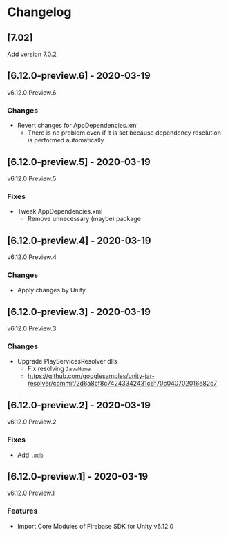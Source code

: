 # Changelog
## [7.02]

Add version 7.0.2

## [6.12.0-preview.6] - 2020-03-19

v6.12.0 Preview.6

### Changes

* Revert changes for AppDependencies.xml
    * There is no problem even if it is set because dependency resolution is performed automatically

## [6.12.0-preview.5] - 2020-03-19

v6.12.0 Preview.5

### Fixes

* Tweak AppDependencies.xml
    * Remove unnecessary (maybe) package

## [6.12.0-preview.4] - 2020-03-19

v6.12.0 Preview.4

### Changes

* Apply changes by Unity

## [6.12.0-preview.3] - 2020-03-19

v6.12.0 Preview.3

### Changes

* Upgrade PlayServicesResolver dlls
    * Fix resolving `JavaHome`
    * https://github.com/googlesamples/unity-jar-resolver/commit/2d6a8cf8c74243342431c6f70c040702016e82c7

## [6.12.0-preview.2] - 2020-03-19

v6.12.0 Preview.2

### Fixes

* Add `.mdb`

## [6.12.0-preview.1] - 2020-03-19

v6.12.0 Preview.1

### Features

* Import Core Modules of Firebase SDK for Unity v6.12.0

